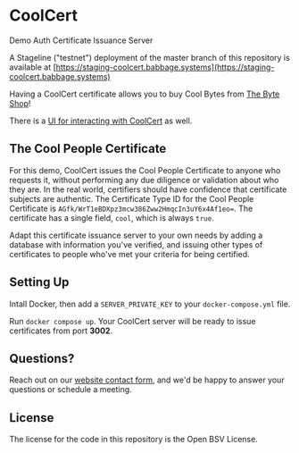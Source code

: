 # CoolCert

Demo Auth Certificate Issuance Server

A Stageline ("testnet") deployment of the master branch of this repository is available at [https://staging-coolcert.babbage.systems](https://staging-coolcert.babbage.systems)

Having a CoolCert certificate allows you to buy Cool Bytes from [The Byte Shop](https://github.com/p2ppsr/byte-shop)!

There is a [UI for interacting with CoolCert](https://github.com/p2ppsr/coolcert-ui) as well.

## The Cool People Certificate

For this demo, CoolCert issues the Cool People Certificate to anyone who requests it, without performing any due diligence or validation about who they are. In the real world, certifiers should have confidence that certificate subjects are authentic. The Certificate Type ID for the Cool People Certificate is `AGfk/WrT1eBDXpz3mcw386Zww2HmqcIn3uY6x4Af1eo=`. The certificate has a single field, `cool`, which is always `true`.

Adapt this certificate issuance server to your own needs by adding a database with information you've verified, and issuing other types of certificates to people who've met your criteria for being certified.

## Setting Up

Intall Docker, then add a `SERVER_PRIVATE_KEY` to your `docker-compose.yml` file.

Run `docker compose up`. Your CoolCert server will be ready to issue certificates from port **3002**.

## Questions?

Reach out on our [website contact form](https://projectbabbage.com/contact), and we'd be happy to answer your questions or schedule a meeting.

## License

The license for the code in this repository is the Open BSV License.
